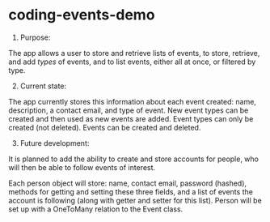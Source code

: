 # coding-events-demo

1. Purpose:

The app allows a user to store and retrieve lists of events, to store, retrieve, and add *types* of events, and to list events, either all at once, or filtered by type.

2. Current state:

The app currently stores this information about each event created:  name, description, a contact email, and type of event.  New event types can be created and then used as new events are added.  Event types can only be created (not deleted).  Events can be created and deleted.  

3. Future development:

It is planned to add the ability to create and store accounts for people, who will then be able to follow events of interest.  

Each person object will store:  name, contact email, password (hashed), methods for getting and setting these three fields, and a list of events the account is following (along with getter and setter for this list).  Person will be set up with a OneToMany relation to the Event class.
